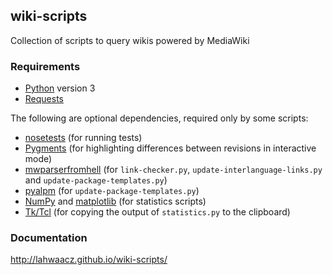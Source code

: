 ## wiki-scripts

Collection of scripts to query wikis powered by MediaWiki

### Requirements

- [Python](https://www.python.org/) version 3
- [Requests](http://python-requests.org)

The following are optional dependencies, required only by some scripts:

- [nosetests](https://github.com/nose-devs/nose) (for running tests)
- [Pygments](http://pygments.org/) (for highlighting differences between revisions in interactive mode)
- [mwparserfromhell](https://github.com/earwig/mwparserfromhell) (for `link-checker.py`, `update-interlanguage-links.py` and `update-package-templates.py`)
- [pyalpm](https://projects.archlinux.org/users/remy/pyalpm.git/) (for `update-package-templates.py`)
- [NumPy](http://www.numpy.org/) and [matplotlib](http://matplotlib.org/) (for statistics scripts)
- [Tk/Tcl](https://docs.python.org/3.4/library/tk.html) (for copying the output of `statistics.py` to the clipboard)

### Documentation

http://lahwaacz.github.io/wiki-scripts/
